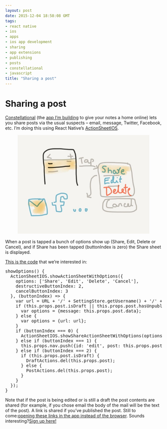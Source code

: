 ```yaml
---
layout: post
date: 2015-12-04 18:58:08 GMT
tags:
- react native
- ios
- apps
- ios app development
- sharing
- app extensions
- publishing
- posts
- constellational
- javascript
title: "Sharing a post"
---
```

# Sharing a post

<p><a href="http://constellational.com/">Constellational</a> (the <a href="http://github.com/constellational">app I’m building</a> to give your notes a home online) lets you share posts via the usual suspects – email, message, Twitter, Facebook, etc. I’m doing this using React Native’s <a href="https://facebook.github.io/react-native/docs/actionsheetios.html">ActionSheetIOS</a>.</p><figure class="tmblr-full" data-orig-height="600" data-orig-width="800"><img src="/images/58181be56fe980b2d08c6a59c611a7c783613bc978bacaa3cd2e06480c3f3a67.jpg" data-orig-height="600" data-orig-width="800"></figure><p>When a post is tapped a bunch of options show up (Share, Edit, Delete or Cancel), and if Share has been tapped (buttonIndex is zero) the Share sheet is displayed.<br></p><p><a href="https://github.com/constellational/iOS/blob/b14e7ad8a89fc120e846ab08c90f1bf7064c104b/components/Post.js">This is the code</a> that we’re interested in:</p><pre>showOptions() {<br> &nbsp;ActionSheetIOS.showActionSheetWithOptions({<br> &nbsp; &nbsp;options: ['Share', 'Edit', 'Delete', 'Cancel'],<br> &nbsp; &nbsp;destructiveButtonIndex: 2,<br> &nbsp; &nbsp;cancelButtonIndex: 3<br> &nbsp;}, (buttonIndex) =&gt; {<br> &nbsp; &nbsp;var url = URL + '/' + SettingStore.getUsername() + '/' + this.props.post.id;<br> &nbsp; &nbsp;if (this.props.post.isDraft || this.props.post.hasUnpublishedEdits) {<br> &nbsp; &nbsp; &nbsp;var options = {message: this.props.post.data};<br> &nbsp; &nbsp;} else {<br> &nbsp; &nbsp; &nbsp;var options = {url: url};<br> &nbsp; &nbsp;}<br> &nbsp; &nbsp;if (buttonIndex === 0) {<br> &nbsp; &nbsp; &nbsp;ActionSheetIOS.showShareActionSheetWithOptions(options, this.shareFailure, this.shareSuccess);<br> &nbsp; &nbsp;} else if (buttonIndex === 1) {<br> &nbsp; &nbsp; &nbsp;this.props.nav.push({id: 'edit', post: this.props.post});<br> &nbsp; &nbsp;} else if (buttonIndex === 2) {<br> &nbsp; &nbsp; &nbsp;if (this.props.post.isDraft) {<br> &nbsp; &nbsp; &nbsp; &nbsp;DraftActions.del(this.props.post);<br> &nbsp; &nbsp; &nbsp;} else {<br> &nbsp; &nbsp; &nbsp; &nbsp;PostActions.del(this.props.post);<br> &nbsp; &nbsp; &nbsp;} <br> &nbsp; &nbsp;}<br> &nbsp;});<br>}</pre><p>Note that if the post is being edited or is still a draft the post contents are shared (for example, if you chose email the body of the mail will be the text of the post). A link is shared if you’ve published the post. Still to come:<a href="https://github.com/constellational/iOS/issues/51">opening these links in the app instead of the browser</a>. Sounds interesting?<a href="http://eepurl.com/bHN6Mf">Sign up here!</a></p>